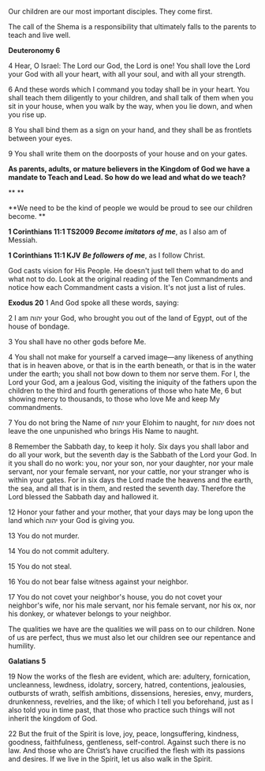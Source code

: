 Our children are our most important disciples. They come first.

The call of the Shema is a responsibility that ultimately falls to the parents to teach and live well.

**Deuteronomy 6**

4 Hear, O Israel: The Lord our God, the Lord is one! You shall love the Lord your God with all your heart, with all your soul, and with all your strength.

6 And these words which I command you today shall be in your heart. You shall teach them diligently to your children, and shall talk of them when you sit in your house, when you walk by the way, when you lie down, and when you rise up.

8 You shall bind them as a sign on your hand, and they shall be as frontlets between your eyes.

9 You shall write them on the doorposts of your house and on your gates.

**As parents, adults, or mature believers in the Kingdom of God we have a mandate to Teach and Lead. So how do we lead and what do we teach?**

**
**

**We need to be the kind of people we would be proud to see our children become. **

**1 Corinthians 11:1 TS2009**
***Become imitators of me***, as I also am of Messiah.

**1 Corinthians 11:1 KJV**
***Be followers of me***, as I follow Christ.

God casts vision for His People. He doesn't just tell them what to do and what not to do. Look at the original reading of the Ten Commandments and notice how each Commandment casts a vision. It's not just a list of rules.

**Exodus 20**
1 And God spoke all these words, saying:

2 I am יהוה your God, who brought you out of the land of Egypt, out of the house of bondage.

3 You shall have no other gods before Me.

4 You shall not make for yourself a carved image—any likeness of anything that is in heaven above, or that is in the earth beneath, or that is in the water under the earth; you shall not bow down to them nor serve them. For I, the Lord your God, am a jealous God, visiting the iniquity of the fathers upon the children to the third and fourth generations of those who hate Me, 6 but showing mercy to thousands, to those who love Me and keep My commandments.

7 You do not bring the Name of יהוה your Elohim to naught, for יהוה does not leave the one unpunished who brings His Name to naught.

8 Remember the Sabbath day, to keep it holy. Six days you shall labor and do all your work, but the seventh day is the Sabbath of the Lord your God. In it you shall do no work: you, nor your son, nor your daughter, nor your male servant, nor your female servant, nor your cattle, nor your stranger who is within your gates. For in six days the Lord made the heavens and the earth, the sea, and all that is in them, and rested the seventh day. Therefore the Lord blessed the Sabbath day and hallowed it.

12 Honor your father and your mother, that your days may be long upon the land which יהוה your God is giving you.

13 You do not murder.

14 You do not commit adultery.

15 You do not steal.

16 You do not bear false witness against your neighbor.

17 You do not covet your neighbor's house, you do not covet your neighbor's wife, nor his male servant, nor his female servant, nor his ox, nor his donkey, or whatever belongs to your neighbor.

The qualities we have are the qualities we will pass on to our children. None of us are perfect, thus we must also let our children see our repentance and humility.

**Galatians 5**

19 Now the works of the flesh are evident, which are: adultery, fornication, uncleanness, lewdness, idolatry, sorcery, hatred, contentions, jealousies, outbursts of wrath, selfish ambitions, dissensions, heresies, envy, murders, drunkenness, revelries, and the like; of which I tell you beforehand, just as I also told you in time past, that those who practice such things will not inherit the kingdom of God.

22 But the fruit of the Spirit is love, joy, peace, longsuffering, kindness, goodness, faithfulness, gentleness, self-control. Against such there is no law. And those who are Christ’s have crucified the flesh with its passions and desires. If we live in the Spirit, let us also walk in the Spirit.
